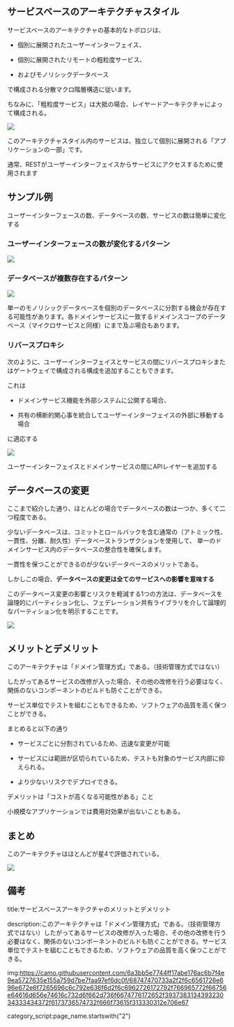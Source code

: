 

## サービスベースのアーキテクチャスタイル

サービスベースのアーキテクチャの基本的なトポロジは、

- 個別に展開されたユーザーインターフェイス、

- 個別に展開されたリモートの粗粒度サービス、

- およびモノリシックデータベース

で構成される分散マクロ階層構造に従います。

ちなみに、「粗粒度サービス」は大抵の場合、レイヤードアーキテクチャによって構成される。

<img src="https://camo.githubusercontent.com/6a3bb5e7744ff17abe176ac6b7f4e9ea5727635e155a759d7be7faa97ef6dc0f/68747470733a2f2f6c6561726e696e672e6f7265696c6c792e636f6d2f6c6962726172792f766965772f66756e64616d656e74616c732d6f662d736f6674776172652f393738313439323034333434372f6173736574732f666f73615f313330312e706e67">


このアーキテクチャスタイル内のサービスは、独立して個別に展開される「アプリケーションの一部」です。

通常、RESTがユーザーインターフェイスからサービスにアクセスするために使用されます


## サンプル例

ユーザーインターフェースの数、データベースの数、サービスの数は簡単に変化する

### ユーザーインターフェースの数が変化するパターン

<img src="https://camo.githubusercontent.com/d453f04a35c4096e651f5e52891c1f71c92ca8d59b916504986a871fff9fa2bb/68747470733a2f2f6c6561726e696e672e6f7265696c6c792e636f6d2f6c6962726172792f766965772f66756e64616d656e74616c732d6f662d736f6674776172652f393738313439323034333434372f6173736574732f666f73615f313330322e706e67">




### データベースが複数存在するパターン

<img src="https://camo.githubusercontent.com/9488fa07f6f2a3c2909b603fa575051d9f8b4cd55776dafa776bf0005a3562d2/68747470733a2f2f6c6561726e696e672e6f7265696c6c792e636f6d2f6c6962726172792f766965772f66756e64616d656e74616c732d6f662d736f6674776172652f393738313439323034333434372f6173736574732f666f73615f313330332e706e67">

単一のモノリシックデータベースを個別のデータベースに分割する機会が存在する可能性があります。各ドメインサービスに一致するドメインスコープのデータベース（マイクロサービスと同様）にまで及ぶ場合もあります。


### リバースプロキシ

次のように、ユーザーインターフェイスとサービスの間にリバースプロキシまたはゲートウェイで構成される構成を追加することもできます。

これは

- ドメインサービス機能を外部システムに公開する場合、

- 共有の横断的関心事を統合してユーザーインターフェイスの外部に移動する場合

に適応する

<img src="https://camo.githubusercontent.com/bb0e5ed68554c83a4c152d2c9d640e9150931170907bbe4a0ff6850d446325bc/68747470733a2f2f6c6561726e696e672e6f7265696c6c792e636f6d2f6c6962726172792f766965772f66756e64616d656e74616c732d6f662d736f6674776172652f393738313439323034333434372f6173736574732f666f73615f313330342e706e67">

ユーザーインターフェイスとドメインサービスの間にAPIレイヤーを追加する



## データベースの変更

ここまで紹介した通り、ほとんどの場合でデータベースの数は一つか、多くて二つ程度である。

少ないデータベースは、コミットとロールバックを含む通常の（アトミック性、一貫性、分離、耐久性）データベーストランザクションを使用して、
単一のドメインサービス内のデータベースの整合性を確保します。

一貫性を保つことができるのが少ないデータベースのメリットである。

しかしこの場合、**データベースの変更は全てのサービスへの影響を意味する**


このデータベース変更の影響とリスクを軽減する1つの方法は、データベースを論理的にパーティション化し、フェデレーション共有ライブラリを介して論理的なパーティション化を明示することです。

<img src="https://camo.githubusercontent.com/082f8e6a779f6fa2ea8175ad94a6fbc4000b7a021b9f851fb58f5417db9866f9/68747470733a2f2f6c6561726e696e672e6f7265696c6c792e636f6d2f6c6962726172792f766965772f66756e64616d656e74616c732d6f662d736f6674776172652f393738313439323034333434372f6173736574732f666f73615f313330372e706e67">



## メリットとデメリット

このアーキテクチャは「ドメイン管理方式」である。（技術管理方式ではない）

したがってあるサービスの改修が入った場合、その他の改修を行う必要はなく、関係のないコンポーネントのビルドも防ぐことができる。

サービス単位でテストを組むこともできるため、ソフトウェアの品質を高く保つことができる。

まとめると以下の通り

- サービスごとに分割されているため、迅速な変更が可能

- サービスには範囲が区切られているため、テストも対象のサービス内部に抑えられる。

- より少ないリスクでデプロイできる。

デメリットは「コストが高くなる可能性がある」こと

小規模なアプリケーションでは費用対効果が出ないこともある。


## まとめ

このアーキテクチャはほとんどが星4で評価されている。



<img src="https://camo.githubusercontent.com/6428bd5a21cb28c9f5c6b14beee4a43dc10b7fa5b7e561e29ee656417e9ef752/68747470733a2f2f6c6561726e696e672e6f7265696c6c792e636f6d2f6c6962726172792f766965772f66756e64616d656e74616c732d6f662d736f6674776172652f393738313439323034333434372f6173736574732f666f73615f313330392e706e67">



## 備考

title:サービスベースアーキテクチャのメリットとデメリット

description:このアーキテクチャは「ドメイン管理方式」である。（技術管理方式ではない）したがってあるサービスの改修が入った場合、その他の改修を行う必要はなく、関係のないコンポーネントのビルドも防ぐことができる。サービス単位でテストを組むこともできるため、ソフトウェアの品質を高く保つことができる。

img:https://camo.githubusercontent.com/6a3bb5e7744ff17abe176ac6b7f4e9ea5727635e155a759d7be7faa97ef6dc0f/68747470733a2f2f6c6561726e696e672e6f7265696c6c792e636f6d2f6c6962726172792f766965772f66756e64616d656e74616c732d6f662d736f6674776172652f393738313439323034333434372f6173736574732f666f73615f313330312e706e67

category_script:page_name.startswith("2")




